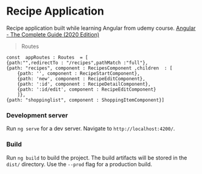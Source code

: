 # Recipe Application
Recipe application built while learning Angular from udemy course.
[Angular - The Complete Guide (2020 Edition)](Angular%20-%20The%20Complete%20Guide%20%282020%20Edition%29)


>Routes
```
const  appRoutes : Routes  = [
{path:"",redirectTo : "/recipes",pathMatch :"full"},
{path: "recipes", component : RecipesComponent ,children  : [
	{path: '', component : RecipeStartComponent},
	{path: 'new', component : RecipeEditComponent},
	{path: ':id', component : RecipeDetailComponent},
	{path: ':id/edit', component : RecipeEditComponent}
	]},
{path: "shoppinglist", component : ShoppingItemComponent}]
```
### Development server
Run `ng serve` for a dev server. Navigate to `http://localhost:4200/`.

### Build
Run `ng build` to build the project. The build artifacts will be stored in the `dist/` directory. Use the `--prod` flag for a production build.
